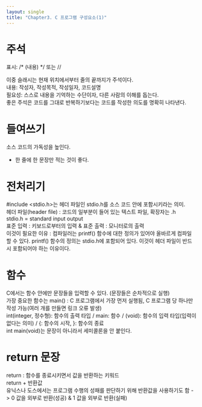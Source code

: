 ```yaml
---
layout: single
title: "Chapter3. C 프로그램 구성요소(1)"
---
```


# 주석

표시: /* (내용) */  또는  //   

이중 슬래시는 현재 위치에서부터 줄의 끝까지가 주석이다.   
내용: 작성자, 작성목적, 작성일자, 코드설명   
필요성: 스스로 내용을 기억하는 수단이자, 다른 사람의 이해를 돕는다.   
좋은 주석은 코드를 그대로 반복하기보다는 코드를 작성한 의도를 명확히 나타낸다.   

# 들여쓰기

소스 코드의 가독성을 높인다.   
+ 한 줄에 한 문장만 적는 것이 좋다.

# 전처리기

#include <stdio.h>는 헤더 파일인 stdio.h를 소스 코드 안에 포함시키라는 의미.    
헤더 파일(header file) : 코드의 일부분이 들어 있는 텍스트 파일, 확장자는 .h   
stdio.h = standard input output   
표준 입력 : 키보드로부터의 입력 & 표준 출력 : 모니터로의 출력   
이것이 필요한 이유 : 컴파일러는 printf() 함수에 대한 정의가 있어야 올바르게 컴파일 할 수 있다. printf() 함수의 정의는 stdio.h에 포함되어 있다. 이것이 헤더 파일이 반드시 포함되어야 하는 이유이다.   

# 함수

C에서는 함수 안에만 문장들을 입력할 수 있다. (문장들은 순차적으로 실행)   
가장 중요한 함수는 main() : C 프로그램에서 가장 먼저 실행됨, C 프로그램 당 하나만 작성 가능(여러 개를 만들면 링크 오류 발생)   
int(integer, 정수형): 함수의 출력 타입 / main: 함수 / (void): 함수의 입력 타입(입력이 없다는 의미) / {: 함수의 시작, }: 함수의 종료   
int main(void)는 문장이 아니라서 세미콜론을 안 붙인다.

# return 문장

return : 함수를 종료시키면서 값을 반환하는 키워드   
return + 반환값   
유닉스나 도스에서는 프로그램 수행의 성패를 판단하기 위해 반환값을 사용하기도 함 -> 0 값을 외부로 반환(성공) & 1 값을 외부로 반환(실패)
